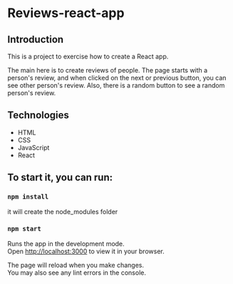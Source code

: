 # Reviews-react-app

## Introduction

This is a project to exercise how to create a React app.

The main here is to create reviews of people. The page starts with a person's review, and when clicked on the next or previous button, you can see other person's review. Also, there is a random button to see a random person's review.

## Technologies

<ul>
    <li>HTML</li>
    <li>CSS</li>
    <li>JavaScript</li>
    <li>React</li>
</ul>

## To start it, you can run:

### `npm install`

it will create the node_modules folder

### `npm start`

Runs the app in the development mode.\
Open [http://localhost:3000](http://localhost:3000) to view it in your browser.

The page will reload when you make changes.\
You may also see any lint errors in the console.
